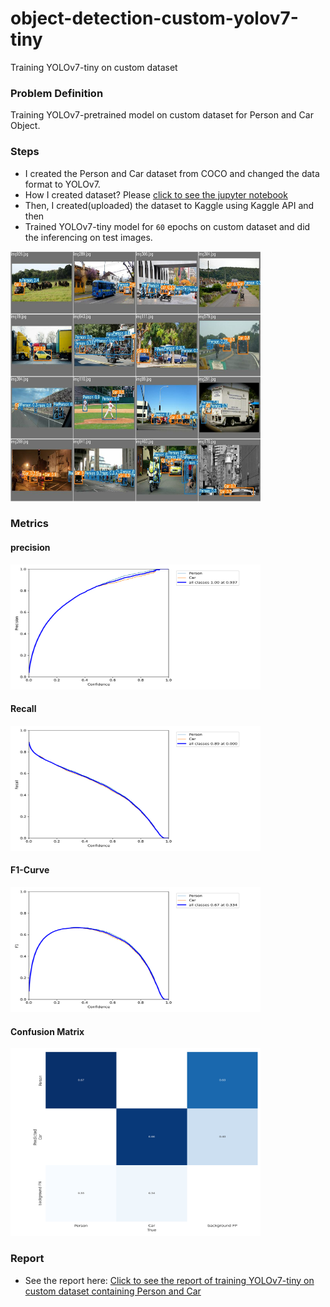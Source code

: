 # object-detection-custom-yolov7-tiny

Training YOLOv7-tiny on custom dataset

### Problem Definition

Training YOLOv7-pretrained model on custom dataset for Person and Car Object.

### Steps

- I created the Person and Car dataset from COCO and changed the data format to YOLOv7.
- How I created dataset? Please [click to see the jupyter notebook](https://github.com/iqbalfarz/object-detection-custom-yolov7-tiny/blob/main/jupyter_notebooks/creating_custom_dataset_for_detection.ipynb)
- Then, I created(uploaded) the dataset to Kaggle using Kaggle API and then
- Trained YOLOv7-tiny model for `60` epochs on custom dataset and did the inferencing on test images.

<img src="./result/test_batch_0_pred.jpg" height="400px" width="400px">

### Metrics

#### precision

<img src="./result/precision_curve.png" height="200px" width="400px">

#### Recall

<img src="./result/recall_curve.png" height="200px" width="400px">

#### F1-Curve

<img src="./result/f1_curve.png" height="200px" width="400px">

#### Confusion Matrix

<img src="./result/confusion_matrix.png" height="300px" width="400px">

### Report

- See the report here: [Click to see the report of training YOLOv7-tiny on custom dataset containing Person and Car](https://wandb.ai/mdiqbalbajmi/car-person-object-detection/reports/Transfer-Learning-of-YOLOv7-tiny-on-custom-dataset--VmlldzozMDI0ODMz?accessToken=akmt56bbwgu1kushqp3ik3udmte313eotszssmptcusq42yilrh3ks2g8oic1m9y)
